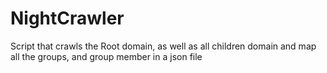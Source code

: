 # NightCrawler
Script that crawls the Root domain, as well as all children domain and map all the groups, and group member in a json file
